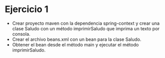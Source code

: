 # Ejercicio 1

- Crear proyecto maven con la dependencia spring-context y crear una clase Saludo con un método imprimirSaludo que imprima un texto por consola.
- Crear el archivo beans.xml con un bean para la clase Saludo.
- Obtener el bean desde el método main y ejecutar el método imprimirSaludo.